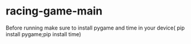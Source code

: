 # racing-game-main
Before running make sure to install pygame and time in your device( pip install pygame;pip install time)
